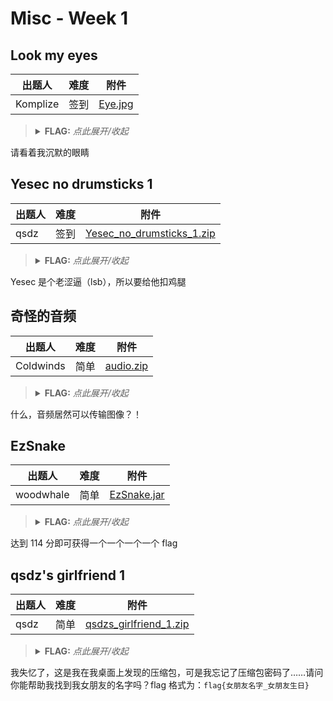 # Misc - Week 1

## Look my eyes

| 出题人   | 难度 | 附件 |
|----------|------|------|
| Komplize | 签到 | [Eye.jpg](https://github.com/project-newstar/newstar-ctf-2022/releases/download/attachment-week1/Eye.jpg) |

> <details><summary><strong>FLAG:</strong> <i>点此展开/收起</i></summary>
> <code>flag{L0ok_m3_1n_my_ey3s}</code>
> </details>

请看着我沉默的眼睛

## Yesec no drumsticks 1

| 出题人 | 难度 | 附件 |
|--------|------|------|
| qsdz   | 签到 | [Yesec_no_drumsticks_1.zip](https://github.com/project-newstar/newstar-ctf-2022/releases/download/attachment-week1/Yesec_no_drumsticks_1.zip) |

> <details><summary><strong>FLAG:</strong> <i>点此展开/收起</i></summary>
> <code>flag{Yesec_1s_lsb}</code>
> </details>

Yesec 是个老涩逼（lsb），所以要给他扣鸡腿

## 奇怪的音频

| 出题人    | 难度 | 附件 |
|-----------|------|------|
| Coldwinds | 简单 | [audio.zip](https://github.com/project-newstar/newstar-ctf-2022/releases/download/attachment-week1/audio.zip) |

> <details><summary><strong>FLAG:</strong> <i>点此展开/收起</i></summary>
> <code>flag{SSTV_and_R0b0t36}</code>
> </details>

什么，音频居然可以传输图像？！

## EzSnake

| 出题人    | 难度 | 附件 |
|-----------|------|------|
| woodwhale | 简单 | [EzSnake.jar](https://github.com/project-newstar/newstar-ctf-2022/releases/download/attachment-week1/EzSnake.jar) |

> <details><summary><strong>FLAG:</strong> <i>点此展开/收起</i></summary>
> <code>flag{Y0u_4re_0ne_oNe_0nE_st4R}</code>
> </details>

达到 114 分即可获得一个一个一个一个 flag

## qsdz's girlfriend 1

| 出题人 | 难度 | 附件 |
|--------|------|------|
| qsdz   | 简单 | [qsdzs_girlfriend_1.zip](https://github.com/project-newstar/newstar-ctf-2022/releases/download/attachment-week1/qsdzs_girlfriend_1.zip) |

> <details><summary><strong>FLAG:</strong> <i>点此展开/收起</i></summary>
> <code>flag{Hikari_20031201}</code>
> </details>

我失忆了，这是我在我桌面上发现的压缩包，可是我忘记了压缩包密码了……请问你能帮助我找到我女朋友的名字吗？flag 格式为：`flag{女朋友名字_女朋友生日}`
